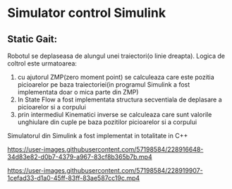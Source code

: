 # Simulator control Simulink

## Static Gait:
  
  Robotul se deplaseasa de alungul unei traiectori(o linie dreapta). Logica de coltrol este urmatoarea:
  
  1. cu ajutorul ZMP(zero moment point) se calculeaza care este pozitia picioarelor pe baza traiectoriei(in programul Simulink a fost implementata doar o mica parte din ZMP)
  2. In State Flow a fost implementata structura secventiala de deplasare a picioarelor si a corpului
  3. prin intermediul Kinematici inverse se calculeaza care sunt valorile unghiulare din cuple pe baza pozitilor picioarelor si a corpului

  Simulatorul din Simulink a fost implementat in totalitate in C++


https://user-images.githubusercontent.com/57198584/228916648-34d83e82-d0b7-4379-a967-83cf8b365b7b.mp4



https://user-images.githubusercontent.com/57198584/228919907-1cefad33-d1a0-45ff-83ff-83ae587cc19c.mp4









